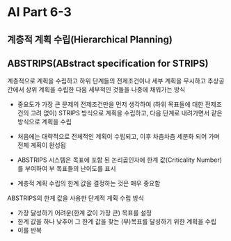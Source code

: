 # AI Part 6-3

## 계층적 계획 수립(Hierarchical Planning)

## ABSTRIPS(ABstract specification for STRIPS)
계층적으로 계획을 수립하고 하위 단계들의 전제조건이나 세부 계획을 무시하고 추상공간에서 상위 계획을 수립한 다음 세부적인 것들을 나중에 채워가는 방식
- 중요도가 가장 큰 문제의 전제조건만을 먼저 생각하여 (하위 목표들에 대한 전제조건의 고려 없이) STRIPS 방식으로 계획을 수립하고, 다음 단계로 내려가면서 같은 방식으로 계획을 수립
- 처음에는 대략적으로 전체적인 계획이 수립되고, 이후 차츰차츰 세분화 되어 가며 전체 계획이 완성됨

- ABSTRIPS 시스템은 목표에 포함 된 논리곱인자에 한계 값(Criticality Number)를 부여하여 부 목표들의 난이도를 표시
- 계층적 계획 수립의 한계 값을 결정하는 것은 매우 중요함

ABSTRIPS의 한계 값을 사용한 단계적 계획 수립 방식
- 가장 달성하기 어려운(한계 값이 가장 큰) 목표를 설정
- 한계 값을 하나 낮추어 그 한계 값을 찾는 (부)목표를 달성하기 위한 계획을 수립
- 이를 반복